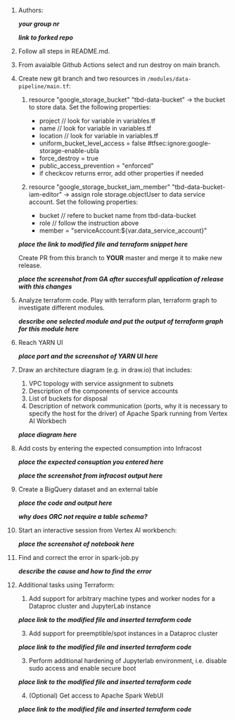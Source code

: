 1. Authors:

   ***your group nr***

   ***link to forked repo***
   
2. Follow all steps in README.md.
3. From avaialble Github Actions select and run destroy on main branch.
4. Create new git branch and two resources in ```/modules/data-pipeline/main.tf```:
    1. resource "google_storage_bucket" "tbd-data-bucket" -> the bucket to store data. Set the following properties:
        * project  // look for variable in variables.tf
        * name  // look for variable in variables.tf
        * location // look for variable in variables.tf
        * uniform_bucket_level_access = false #tfsec:ignore:google-storage-enable-ubla
        * force_destroy               = true
        * public_access_prevention    = "enforced"
        * if checkcov returns error, add other properties if needed
       
    2. resource "google_storage_bucket_iam_member" "tbd-data-bucket-iam-editor" -> assign role storage.objectUser to data service account. Set the following properties:
        * bucket // refere to bucket name from tbd-data-bucket
        * role   // follow the instruction above
        * member = "serviceAccount:${var.data_service_account}"

    ***place the link to modified file and terraform snippet here***

    Create PR from this branch to **YOUR** master and merge it to make new release. 
    
    ***place the screenshot from GA after succesfull application of release with this changes***

    

5. Analyze terraform code. Play with terraform plan, terraform graph to investigate different modules.

    ***describe one selected module and put the output of terraform graph for this module here***
   
6. Reach YARN UI
   
   ***place port and the screenshot of YARN UI here***
   
7. Draw an architecture diagram (e.g. in draw.io) that includes:
    1. VPC topology with service assignment to subnets
    2. Description of the components of service accounts
    3. List of buckets for disposal
    4. Description of network communication (ports, why it is necessary to specify the host for the driver) of Apache Spark running from Vertex AI Workbech
  
    ***place diagram here***

8. Add costs by entering the expected consumption into Infracost

   ***place the expected consuption you entered here***

   ***place the screenshot from infracost output here***

9. Create a BigQuery dataset and an external table
    
    ***place the code and output here***
   
    ***why does ORC not require a table schema?***
  
10. Start an interactive session from Vertex AI workbench:

    ***place the screenshot of notebook here***
   
11. Find and correct the error in spark-job.py

    ***describe the cause and how to find the error***

12. Additional tasks using Terraform:

    1. Add support for arbitrary machine types and worker nodes for a Dataproc cluster and JupyterLab instance

    ***place link to the modified file and inserted terraform code***
    
    3. Add support for preemptible/spot instances in a Dataproc cluster

    ***place link to the modified file and inserted terraform code***
    
    3. Perform additional hardening of Jupyterlab environment, i.e. disable sudo access and enable secure boot
    
    ***place link to the modified file and inserted terraform code***

    4. (Optional) Get access to Apache Spark WebUI

    ***place link to the modified file and inserted terraform code***
